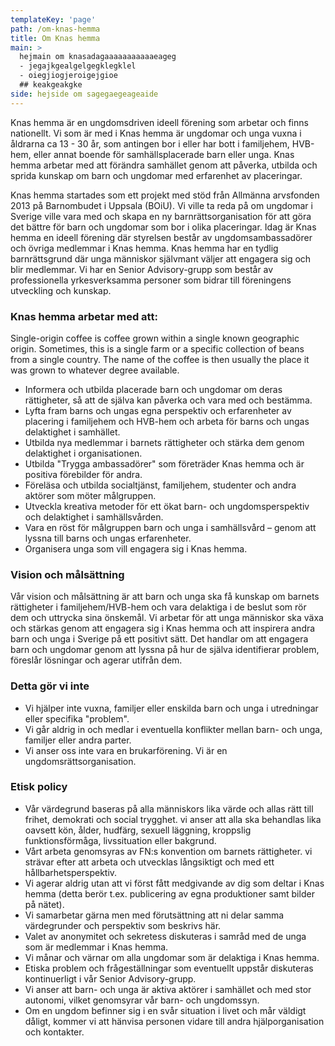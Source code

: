 ```yaml
---
templateKey: 'page'
path: /om-knas-hemma
title: Om Knas hemma
main: >
  hejmain om knasadagaaaaaaaaaaaeageg
  - jegajkgealgelgegklegklel
  - oiegjiogjeroigejgioe
  ## keakgeakgke
side: hejside om sagegaegeageaide
---
```

Knas hemma är en ungdomsdriven ideell förening som arbetar och finns nationellt. Vi som är med i Knas hemma är ungdomar och unga vuxna i åldrarna ca 13 - 30 år, som antingen bor i eller har bott i familjehem, HVB-hem, eller annat boende för samhällsplacerade barn eller unga. Knas hemma arbetar med att förändra samhället genom att påverka, utbilda och sprida kunskap om barn och ungdomar med erfarenhet av placeringar.

Knas hemma startades som ett projekt med stöd från Allmänna arvsfonden 2013 på Barnombudet i Uppsala (BOiU). Vi ville ta reda på om ungdomar i Sverige ville vara med och skapa en ny barnrättsorganisation för att göra det bättre för barn och ungdomar som bor i olika placeringar. Idag är Knas hemma en ideell förening där styrelsen består av ungdomsambassadörer och övriga medlemmar i Knas hemma. Knas hemma har en tydlig barnrättsgrund där unga människor självmant väljer att engagera sig och blir medlemmar. Vi har en Senior Advisory-grupp som består av professionella yrkesverksamma personer som bidrar till föreningens utveckling och kunskap.

### Knas hemma arbetar med att:
Single-origin coffee is coffee grown within a single known geographic origin. Sometimes, this is a single farm or a specific collection of beans from a single country. The name of the coffee is then usually the place it was grown to whatever degree available.
- Informera och utbilda placerade barn och ungdomar om deras rättigheter, så att de själva kan påverka och vara med och bestämma.
- Lyfta fram barns och ungas egna perspektiv och erfarenheter av placering i familjehem och HVB-hem och arbeta för barns och ungas delaktighet i samhället.
- Utbilda nya medlemmar i barnets rättigheter och stärka dem genom delaktighet i organisationen.
- Utbilda "Trygga ambassadörer" som företräder Knas hemma och är positiva förebilder för andra.
- Föreläsa och utbilda socialtjänst, familjehem, studenter och andra aktörer som möter målgruppen.
- Utveckla kreativa metoder för ett ökat barn- och ungdomsperspektiv och delaktighet i samhällsvården.
- Vara en röst för målgruppen barn och unga i samhällsvård – genom att lyssna till barns och ungas erfarenheter.
- Organisera unga som vill engagera sig i Knas hemma.

### Vision och målsättning
Vår vision och målsättning är att barn och unga ska få kunskap om barnets rättigheter i familjehem/HVB-hem och vara delaktiga i de beslut som rör dem och uttrycka sina önskemål. Vi arbetar för att unga människor ska växa och stärkas genom att engagera sig i Knas hemma och att inspirera andra barn och unga i Sverige på ett positivt sätt. Det handlar om att engagera barn och ungdomar genom att lyssna på hur de själva identifierar problem, föreslår lösningar och agerar utifrån dem.

### Detta gör vi inte
- Vi hjälper inte vuxna, familjer eller enskilda barn och unga i utredningar eller specifika "problem".
- Vi går aldrig in och medlar i eventuella konflikter mellan barn- och unga, familjer eller andra parter.
- Vi anser oss inte vara en brukarförening. Vi är en ungdomsrättsorganisation.

### Etisk policy
- Vår värdegrund baseras på alla människors lika värde och allas rätt till frihet, demokrati och social trygghet. vi anser att alla ska behandlas lika oavsett kön, ålder, hudfärg, sexuell läggning, kroppslig funktionsförmåga, livssituation eller bakgrund.
- Vårt arbeta genomsyras av FN:s konvention om barnets rättigheter. vi strävar efter att arbeta och utvecklas långsiktigt och med ett hållbarhetsperspektiv.
- Vi agerar aldrig utan att vi först fått medgivande av dig som deltar i Knas hemma (detta berör t.ex. publicering av egna produktioner samt bilder på nätet).
- Vi samarbetar gärna men med förutsättning att ni delar samma värdegrunder och perspektiv som beskrivs här.
- Valet av anonymitet och sekretess diskuteras i samråd med de unga som är medlemmar i Knas hemma.
- Vi månar och värnar om alla ungdomar som är delaktiga i Knas hemma.
- Etiska problem och frågeställningar som eventuellt uppstår diskuteras kontinuerligt i vår Senior Advisory-grupp.
- Vi anser att barn- och unga är aktiva aktörer i samhället och med stor autonomi, vilket genomsyrar vår barn- och ungdomssyn.
- Om en ungdom befinner sig i en svår situation i livet och mår väldigt dåligt, kommer vi att hänvisa personen vidare till andra hjälporganisation och kontakter.